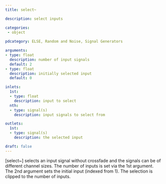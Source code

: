 ```yaml
---
title: select~

description: select inputs

categories:
 - object
 
pdcategory: ELSE, Random and Noise, Signal Generators

arguments:
- type: float
  description: number of input signals
  default: 2
- type: float
  description: initially selected input
  default: 0

inlets:
  1st:
  - type: float
    description: input to select
  nth:
  - type: signal(s)
    description: input signals to select from

outlets:
  1st:
  - type: signal(s)
    description: the selected input

draft: false
---
```


[select~] selects an input signal without crossfade and the signals can be of different channel sizes. The number of inputs is set via the 1st argument. The 2nd argument sets the initial input (indexed from 1). The selection is clipped to the number of inputs.